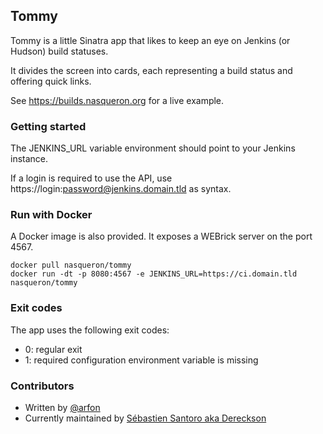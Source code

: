## Tommy

Tommy is a little Sinatra app that likes to keep an eye on Jenkins (or Hudson)
build statuses.

It divides the screen into cards, each representing a build status
and offering quick links.

See https://builds.nasqueron.org for a live example.

### Getting started

The JENKINS_URL variable environment should point to your Jenkins instance.

If a login is required to use the API,
use https://login:password@jenkins.domain.tld as syntax.

### Run with Docker

A Docker image is also provided. It exposes a WEBrick server on the port 4567.

```
docker pull nasqueron/tommy
docker run -dt -p 8080:4567 -e JENKINS_URL=https://ci.domain.tld nasqueron/tommy
```

### Exit codes

The app uses the following exit codes:

*   0: regular exit
*   1: required configuration environment variable is missing

### Contributors

* Written by [@arfon](https://twitter.com/arfon "Twitter")
* Currently maintained by
  [Sébastien Santoro aka Dereckson](https://www.dereckson.be/)
